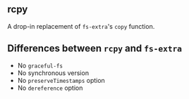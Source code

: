 ## rcpy

A drop-in replacement of `fs-extra`'s `copy` function.

## Differences between `rcpy` and `fs-extra`

- No `graceful-fs`
- No synchronous version
- No `preserveTimestamps` option
- No `dereference` option
